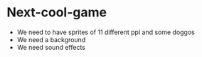 # Next-cool-game

- We need to have sprites of 11 different ppl and some doggos
- We need a background
- We need sound effects
